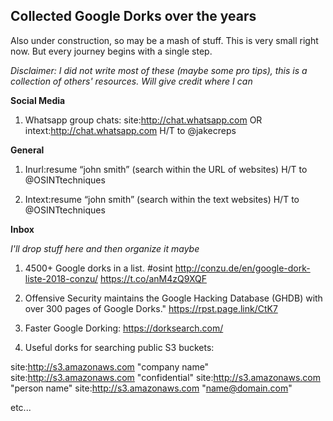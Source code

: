 ## Collected Google Dorks over the years

Also under construction, so may be a mash of stuff.
This is very small right now.  But every journey begins with a single step.

*Disclaimer: I did not write most of these (maybe some pro tips), this is a collection of others' resources.  Will give credit where I can*

**Social Media**
1.  Whatsapp group chats: site:http://chat.whatsapp.com OR intext:http://chat.whatsapp.com  H/T to @jakecreps

**General**
1. Inurl:resume “john smith”
(search within the URL of websites)  H/T to @OSINTtechniques
 
2. Intext:resume “john smith”
(search within the text websites)  H/T to @OSINTtechniques

**Inbox**

*I'll drop stuff here and then organize it maybe*

1. 4500+ Google dorks in a list. #osint http://conzu.de/en/google-dork-liste-2018-conzu/  https://t.co/anM4zQ9XQF

2. Offensive Security maintains the Google Hacking Database (GHDB) with over 300 pages of Google Dorks." https://rpst.page.link/CtK7

3. Faster Google Dorking: https://dorksearch.com/

4.  Useful dorks for searching public S3 buckets:

site:http://s3.amazonaws.com "company name"
site:http://s3.amazonaws.com "confidential"
site:http://s3.amazonaws.com "person name"
site:http://s3.amazonaws.com "name@domain.com"

etc...
